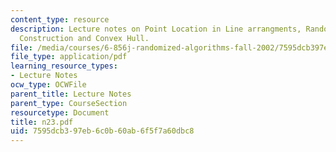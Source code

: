 ```yaml
---
content_type: resource
description: Lecture notes on Point Location in Line arrangments, Randomized Incremental
  Construction and Convex Hull.
file: /media/courses/6-856j-randomized-algorithms-fall-2002/7595dcb397eb6c0b60ab6f5f7a60dbc8_n23.pdf
file_type: application/pdf
learning_resource_types:
- Lecture Notes
ocw_type: OCWFile
parent_title: Lecture Notes
parent_type: CourseSection
resourcetype: Document
title: n23.pdf
uid: 7595dcb3-97eb-6c0b-60ab-6f5f7a60dbc8
---
```

